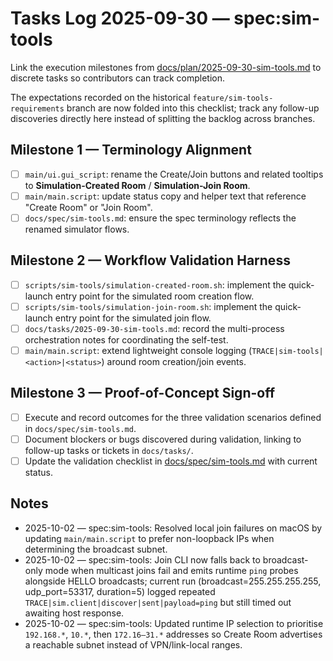 # Tasks Log 2025-09-30 — spec:sim-tools

Link the execution milestones from [docs/plan/2025-09-30-sim-tools.md](../plan/2025-09-30-sim-tools.md) to discrete tasks so contributors can track completion.

The expectations recorded on the historical `feature/sim-tools-requirements` branch are now folded into this checklist; track any follow-up discoveries directly here instead of splitting the backlog across branches.

## Milestone 1 — Terminology Alignment
- [ ] `main/ui.gui_script`: rename the Create/Join buttons and related tooltips to **Simulation-Created Room** / **Simulation-Join Room**.
- [ ] `main/main.script`: update status copy and helper text that reference "Create Room" or "Join Room".
- [ ] `docs/spec/sim-tools.md`: ensure the spec terminology reflects the renamed simulator flows.

## Milestone 2 — Workflow Validation Harness
- [ ] `scripts/sim-tools/simulation-created-room.sh`: implement the quick-launch entry point for the simulated room creation flow.
- [ ] `scripts/sim-tools/simulation-join-room.sh`: implement the quick-launch entry point for the simulated join flow.
- [ ] `docs/tasks/2025-09-30-sim-tools.md`: record the multi-process orchestration notes for coordinating the self-test.
- [ ] `main/main.script`: extend lightweight console logging (`TRACE|sim-tools|<action>|<status>`) around room creation/join events.

## Milestone 3 — Proof-of-Concept Sign-off
- [ ] Execute and record outcomes for the three validation scenarios defined in `docs/spec/sim-tools.md`.
- [ ] Document blockers or bugs discovered during validation, linking to follow-up tasks or tickets in `docs/tasks/`.
- [ ] Update the validation checklist in [docs/spec/sim-tools.md](../spec/sim-tools.md) with current status.

## Notes
- 2025-10-02 — spec:sim-tools: Resolved local join failures on macOS by updating `main/main.script` to prefer non-loopback IPs when determining the broadcast subnet.
- 2025-10-02 — spec:sim-tools: Join CLI now falls back to broadcast-only mode when multicast joins fail and emits runtime `ping` probes alongside HELLO broadcasts; current run (broadcast=255.255.255.255, udp_port=53317, duration=5) logged repeated `TRACE|sim.client|discover|sent|payload=ping` but still timed out awaiting host response.
- 2025-10-02 — spec:sim-tools: Updated runtime IP selection to prioritise `192.168.*`, `10.*`, then `172.16–31.*` addresses so Create Room advertises a reachable subnet instead of VPN/link-local ranges.
